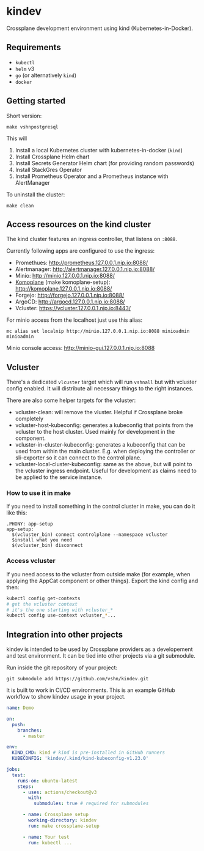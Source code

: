 # kindev

Crossplane development environment using kind (Kubernetes-in-Docker).

## Requirements

* `kubectl`
* `helm` v3
* `go` (or alternatively `kind`)
* `docker`

## Getting started

Short version:

`make vshnpostgresql`

This will
1. Install a local Kubernetes cluster with kubernetes-in-docker (`kind`)
1. Install Crossplane Helm chart
1. Install Secrets Generator Helm chart (for providing random passwords)
1. Install StackGres Operator
1. Install Prometheus Operator and a Prometheus instance with AlertManager

To uninstall the cluster:

`make clean`

## Access resources on the kind cluster

The kind cluster features an ingress controller, that listens on `:8088`.

Currently following apps are configured to use the ingress:

- Promethues: http://prometheus.127.0.0.1.nip.io:8088/
- Alertmanager: http://alertmanager.127.0.0.1.nip.io:8088/
- Minio: http://minio.127.0.0.1.nip.io:8088/
- [Komoplane](https://github.com/komodorio/komoplane) (make komoplane-setup): http://komoplane.127.0.0.1.nip.io:8088/
- Forgejo: http://forgejo.127.0.0.1.nip.io:8088/
- ArgoCD: http://argocd.127.0.0.1.nip.io:8088/
- Vcluster: https://vcluster.127.0.0.1.nip.io:8443/

For minio access from the localhost just use this alias:

```
mc alias set localnip http://minio.127.0.0.1.nip.io:8088 minioadmin minioadmin
```

Minio console access: http://minio-gui.127.0.0.1.nip.io:8088

## Vcluster

There's a dedicated `vlcuster` target which will run `vshnall` but with vcluster config enabled. It will distribute all necessary things to the right instances.

There are also some helper targets for the vcluster:
* vcluster-clean: will remove the vluster. Helpful if Crossplane broke completely
* vcluster-host-kubeconfig: generates a kubeconfig that points from the vcluster to the host cluster. Used mainly for development in the component.
* vcluster-in-cluster-kubeconfig: generates a kubeconfig that can be used from within the main cluster. E.g. when deploying the controller or sli-exporter so it can connect to the control plane.
* vcluster-local-cluster-kubeconfig: same as the above, but will point to the vcluster ingress endpoint. Useful for development as claims need to be applied to the service instance.

### How to use it in make

If you need to install something in the control cluster in make, you can do it like this:

```make
.PHONY: app-setup
app-setup:
  $(vcluster_bin) connect controlplane --namespace vcluster
  $install what you need
  $(vcluster_bin) disconnect
```

### Access vcluster

If you need access to the vcluster from outside make (for example, when applying the AppCat component or other things). Export the kind config and then:

```bash
kubectl config get-contexts
# get the vcluster context
# it's the one starting with vcluster_*
kubectl config use-context vcluster_*...
```

## Integration into other projects

kindev is intended to be used by Crossplane providers as a developement and test environment. It can be tied into other projects via a git submodule.

Run inside the git repository of your project:

`git submodule add https://github.com/vshn/kindev.git`

It is built to work in CI/CD environments. This is an example GitHub workflow to show kindev usage in your project.

```yaml
name: Demo

on:
  push:
    branches:
      - master

env:
  KIND_CMD: kind # kind is pre-installed in GitHub runners
  KUBECONFIG: 'kindev/.kind/kind-kubeconfig-v1.23.0'

jobs:
  test:
    runs-on: ubuntu-latest
    steps:
      - uses: actions/checkout@v3
        with:
          submodules: true # required for submodules

      - name: Crossplane setup
        working-directory: kindev
        run: make crossplane-setup

      - name: Your test
        run: kubectl ...
```
